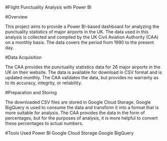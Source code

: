 #Flight Punctuality Analysis with Power BI

#Overview

This project aims to provide a Power BI-based dashboard for analyzing the punctuality statistics of major airports in the UK. The data used in this analysis is collected and compiled by the UK Civil Aviation Authority (CAA) on a monthly basis. The data covers the period from 1990 to the present day.

#Data Acquisition

The CAA provides the punctuality statistics data for 26 major airports in the UK on their website. The data is available for download in CSV format and is updated monthly. The CAA validates the data, but provides no warranty as to its accuracy, integrity, or reliability.

#Preparation and Storing

The downloaded CSV files are stored in Google Cloud Storage. Google BigQuery is used to consume the data and transform it into a format that is more suitable for analysis. The CAA provides the data in the form of percentages, but for the purposes of analysis, it is more helpful to convert these percentages to actual numbers.

#Tools Used
Power BI
Google Cloud Storage
Google BigQuery
